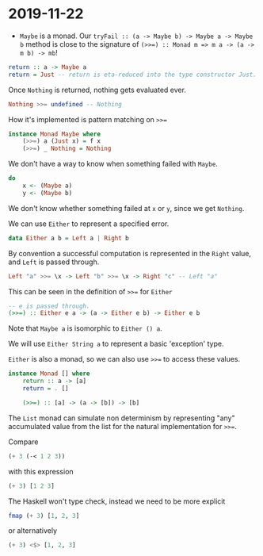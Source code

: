 # 2019-11-22

* `Maybe` is a monad. Our `tryFail :: (a -> Maybe b) -> Maybe a -> Maybe b` method is close to the signature of `(>>=) :: Monad m => m a -> (a -> m b) -> mb`!


```haskell
return :: a -> Maybe a
return = Just -- return is eta-reduced into the type constructor Just.
```

Once `Nothing` is returned, nothing gets evaluated ever.

```haskell
Nothing >>= undefined -- Nothing
```

How it's implemented is pattern matching on `>>=`

```haskell
instance Monad Maybe where
    (>>=) a (Just x) = f x
    (>>=) _ Nothing = Nothing
```

We don't have a way to know when something failed with `Maybe`.

```haskell
do 
    x <- (Maybe a) 
    y <- (Maybe b)
```

We don't know whether something failed at `x` or `y`, since we get `Nothing`.

We can use `Either` to represent a specified error.

```haskell
data Either a b = Left a | Right b
```

By convention a successful computation is represented in the `Right` value, and `Left` is passed through. 

```haskell
Left "a" >>= \x -> Left "b" >>= \x -> Right "c" -- Left "a"
```

This can be seen in the definition of `>>=` for `Either`

```haskell
-- e is passed through.
(>>=) :: Either e a -> (a -> Either e b) -> Either e b
```

Note that `Maybe a` is isomorphic to `Either () a`.

We will use `Either String a` to represent a basic 'exception' type.

`Either` is also a monad, so we can also use `>>=` to access these values. 


```haskell
instance Monad [] where
    return :: a -> [a]
    return = . []

    (>>=) :: [a] -> (a -> [b]) -> [b]
```

The `List` monad can simulate non determinism by representing "any" accumulated value from the list for the natural implementation for `>>=`. 

Compare

```scheme
(+ 3 (-< 1 2 3))
```

with this expression

```haskell
(+ 3) [1 2 3]
```

The Haskell won't type check, instead we need to be more explicit

```haskell
fmap (+ 3) [1, 2, 3]
```

or alternatively

```haskell
(+ 3) <$> [1, 2, 3]
```
